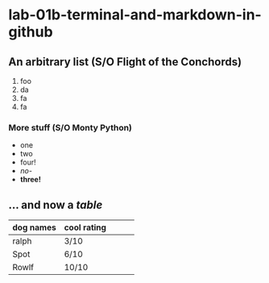 # lab-01b-terminal-and-markdown-in-github
## An arbitrary list (S/O Flight of the Conchords) ##

1. foo
1. da
1. fa
1. fa

### More stuff (S/O Monty Python) ###

* one
* two
* four!
* _no-_
* **three!**

## ... and now a _table_ ##

| dog names | cool rating |   |   |   |
|-----------|-------------|---|---|---|
| ralph     | 3/10        |   |   |   |
| Spot      | 6/10        |   |   |   |
| Rowlf     | 10/10       |   |   |   |

